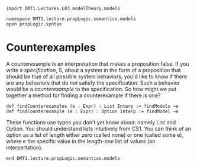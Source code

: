 ```lean
import DMT1.Lectures.L03_modelTheory.models

namespace DMT1.lecture.propLogic.semantics.models
open propLogic.syntax
```

# Counterexamples

A counterexample is an interpretation that makes a proposition
false. If you write a *specification*, S, about a system in the
form of a proposition that should be true of all possible system
behaviors, you'd like to know if there are any behaviors that
do *not* satisfy the specification. Such a behavior would be
a *counterexample* to the specification. So how might we put
together a method for finding a counterexample if there is one?

```lean
def findCounterexamples (e : Expr) : List Interp := findModels ¬e
def findCounterexample (e : Expr) : Option Interp := findModel ¬e
```

These functions use types you don't yet know about: namely List and Option.
You should understand lists intuitively from CS1. You can think of an option
as a list of length either zero (called none) or one (called some e), where
e the specific value in the length-one list of values (an interpertation).

```lean
end DMT1.lecture.propLogic.semantics.models
```
